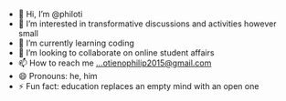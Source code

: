 - 👋 Hi, I’m @philoti
- 👀 I’m interested in transformative discussions and activities however small
- 🌱 I’m currently learning coding
- 💞️ I’m looking to collaborate on online student affairs
- 📫 How to reach me ...otienophilip2015@gmail.com
- 😄 Pronouns: he, him
- ⚡ Fun fact: education replaces an empty mind with an open one

<!---
philoti/philoti is a ✨ special ✨ repository because its `README.md` (this file) appears on your GitHub profile.
You can click the Preview link to take a look at your changes.
--->
